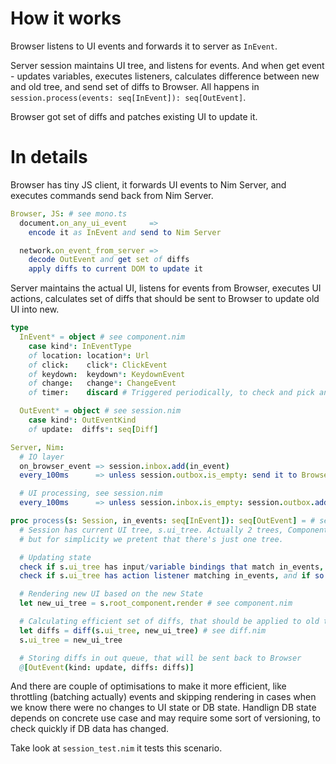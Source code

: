 # How it works

Browser listens to UI events and forwards it to server as `InEvent`.

Server session maintains UI tree, and listens for events. And when get event - updates variables, executes listeners, calculates difference between new and old tree, and send set of diffs to Browser. All happens in `session.process(events: seq[InEvent]): seq[OutEvent]`.

Browser got set of diffs and patches existing UI to update it.

# In details

Browser has tiny JS client, it forwards UI events to Nim Server, and executes commands send back from Nim Server.

```Nim
Browser, JS: # see mono.ts
  document.on_any_ui_event     =>
    encode it as InEvent and send to Nim Server

  network.on_event_from_server =>
    decode OutEvent and get set of diffs
    apply diffs to current DOM to update it
```

Server maintains the actual UI, listens for events from Browser, executes UI actions, calculates set of diffs that
should be sent to Browser to update old UI into new.

```Nim
type
  InEvent* = object # see component.nim
    case kind*: InEventType
    of location: location*: Url
    of click:    click*: ClickEvent
    of keydown:  keydown*: KeydownEvent
    of change:   change*: ChangeEvent
    of timer:    discard # Triggered periodically, to check and pick any background changes in state

  OutEvent* = object # see session.nim
    case kind*: OutEventKind
    of update:  diffs*: seq[Diff]

Server, Nim:
  # IO layer
  on_browser_event => session.inbox.add(in_event)
  every_100ms      => unless session.outbox.is_empty: send it to Browser.

  # UI processing, see session.nim
  every_100ms      => unless session.inbox.is_empty: session.outbox.add(session.process(session.inbox))

proc process(s: Session, in_events: seq[InEvent]): seq[OutEvent] = # see session.nim
  # Session has current UI tree, s.ui_tree. Actually 2 trees, Components tree, and HTML elements tree,
  # but for simplicity we pretent that there's just one tree.

  # Updating state
  check if s.ui_tree has input/variable bindings that match in_events, and if so update variables
  check if s.ui_tree has action listener matching in_events, and if so execute it

  # Rendering new UI based on the new State
  let new_ui_tree = s.root_component.render # see component.nim

  # Calculating efficient set of diffs, that should be applied to old tree to turn it into new tree
  let diffs = diff(s.ui_tree, new_ui_tree) # see diff.nim
  s.ui_tree = new_ui_tree

  # Storing diffs in out queue, that will be sent back to Browser
  @[OutEvent(kind: update, diffs: diffs)]
```

And there are couple of optimisations to make it more efficient, like throttling (batching actually) events and skipping rendering in cases when we know there were no changes to UI state or DB state. Handlign DB state depends on concrete use case and may require some sort of versioning, to check quickly if DB data has changed.

Take look at `session_test.nim` it tests this scenario.